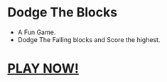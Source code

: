 # Dodge The Blocks

- A Fun Game.
- Dodge The Falling blocks and Score the highest.

# [PLAY NOW!](https://arpit-sahu.github.io/Dodge_blocks/)
